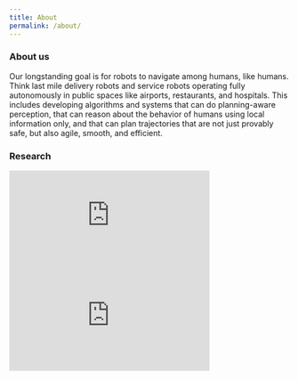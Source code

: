 ```yaml
---
title: About
permalink: /about/
---
```


### About us
Our longstanding goal is for robots to navigate among humans, like humans. Think last mile delivery robots and service robots operating fully autonomously in public spaces like airports, restaurants, and hospitals. This includes developing algorithms and systems that can do planning-aware perception, that can reason about the behavior of humans using local information only, and that can plan trajectories that are not just provably safe, but also agile, smooth, and efficient.

### Research

<iframe width="360" height="180" src="https://www.youtube.com/embed/t4tkCCIGXRU?autoplay=1&mute=1&loop=1&playlist=t4tkCCIGXRU" title="" frameborder="0" allow="accelerometer; autoplay; clipboard-write; encrypted-media; gyroscope; picture-in-picture; web-share" referrerpolicy="strict-origin-when-cross-origin" allowfullscreen></iframe><iframe width="360" height="180" src="https://www.youtube.com/embed/0Zjmm31b1fI?autoplay=1&mute=1&loop=1&playlist=0Zjmm31b1fI" title="Rethinking Social Robot Navigation: Leveraging the Best of Two Worlds" frameborder="0" allow="accelerometer; autoplay; clipboard-write; encrypted-media; gyroscope; picture-in-picture; web-share" referrerpolicy="strict-origin-when-cross-origin" allowfullscreen></iframe>

<br>

<!-- ### Lab Culture

Our lab is a wonderful spot for anyone who is super driven by curiosity and likes to learn/move through ideas quickly. Instead of one big "lab project", everyone is generally the chief of their own individual projects.

Since our lab includes several fields, we don't have big lab meetings with everyone. Instead, we engage in a number of practices to facilitate good communication in the lab. Currently these include
0. Weekly 'lab teachings' where someone teaches a thing. http://kordinglab.com/2018/08/29/upcoming-lab-teaching.html
0. 'One-on-ones'. Every semester everyone in the lab is expected to sit down with everyone else for an hour.
0. Lab tea time. It's tea! And science. A 10-minute talk by someone about anything, including their current work.
0. Coding overviews. Structured like the one-on-ones
0. A lab hammock, hangboard, and art on loan from the Penn Museum
0. Monday morning donuts @ 9:00am

Every week, more or less, we chat about current lab practices and sometimes vote on new things.

### Collaborators

Here are some cool people in fields that interest us. **note:** This list is in no way complete. We have a lot of collaborators -- if you've collaborated with us and want a link here, let us know!

**University of Pennsylvania:**
- [Michael Platt - Dept of Neuroscience](http://plattlabs.rocks/)
- [David Issadore - Dept of Bioengineering](http://cnt.upenn.edu/david-issadore)
- [Jay Gottfried - Dept of Neurology](http://labs.feinberg.northwestern.edu/gottfried/)
- [Raquel and Ruben Gur - Dept of Neuropsychiatry](http://www.med.upenn.edu/bbl/faculty-regur.html)
- [Maria Geffen - Dept of Otorhinolaryngology](https://geffenlab.weebly.com/)
- [Yale Cohen - Dept of Otorhinolaryngology](http://auditoryresearchlaboratory.weebly.com/)
- [Dani Bassett - Dept of Bionengineering](https://www.danisbassett.com/)
- [Andrew Tsourkas - Dept of Bioengineering](http://www.seas.upenn.edu/~atsourk/)
- [Jason Moore - Dept of Biostatistics](https://www.med.upenn.edu/apps/faculty/index.php/g275/p8803452)
- [Lyle Ungar - Dept of CIS](http://www.cis.upenn.edu/~ungar/)

**Northwestern University:**
- [Lee Miller - Depts of Physiology and BME](http://physio.northwestern.edu/)
- [Mark Segraves - Depts of Neurobiology and Physiology](http://www.neurobiology.northwestern.edu/people/core-faculty/mark-segraves.html)
- [Matt Tresch - Depts of Physiology and BME](http://www.mccormick.northwestern.edu/biomedical/)
- [David Mohr - Dept of Preventive medicine](http://www.feinberg.northwestern.edu/faculty-profiles/az/profile.html?xid=17234)


**External:**

- [Scott Grafton - UCSB](https://www.psych.ucsb.edu/people/faculty/grafton)
- [Nicho Hatsopoulos - University of Chicago](http://pondside.uchicago.edu/oba/faculty/Hatsopoulos/lab/)
- [Peter Strick - University of Pittsburgh](http://www.cnbc.cmu.edu/faculty/strick-peter-l/view-details)
- [Mriganka Sur - MIT](http://surlab.mit.edu/)
- [Rob Turner - University of Pittsburgh](http://www.neurobio.pitt.edu/faculty/turner.htm) -->
